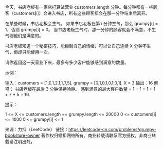 今天，书店老板有一家店打算试营业 customers.length 分钟。每分钟都有一些顾客（customers[i]）会进入书店，所有这些顾客都会在那一分钟结束后离开。

在某些时候，书店老板会生气。 如果书店老板在第 i 分钟生气，那么 grumpy[i] = 1，否则 grumpy[i] = 0。 当书店老板生气时，那一分钟的顾客就会不满意，不生气则他们是满意的。

书店老板知道一个秘密技巧，能抑制自己的情绪，可以让自己连续 X 分钟不生气，但却只能使用一次。

请你返回这一天营业下来，最多有多少客户能够感到满意的数量。
 

示例：

输入：customers = [1,0,1,2,1,1,7,5], grumpy = [0,1,0,1,0,1,0,1], X = 3
输出：16
解释：
书店老板在最后 3 分钟保持冷静。
感到满意的最大客户数量 = 1 + 1 + 1 + 1 + 7 + 5 = 16.
 

提示：

1 <= X <= customers.length == grumpy.length <= 20000
0 <= customers[i] <= 1000
0 <= grumpy[i] <= 1

来源：力扣（LeetCode）
链接：https://leetcode-cn.com/problems/grumpy-bookstore-owner
著作权归领扣网络所有。商业转载请联系官方授权，非商业转载请注明出处。